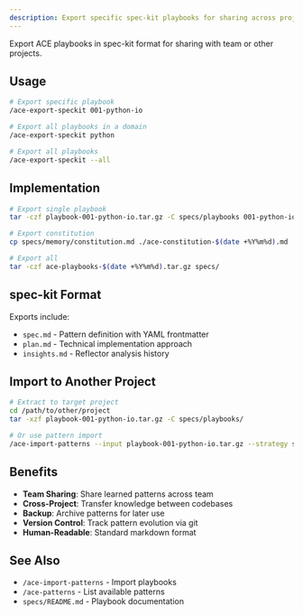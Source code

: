 ```yaml
---
description: Export specific spec-kit playbooks for sharing across projects
---
```


Export ACE playbooks in spec-kit format for sharing with team or other projects.

## Usage

```bash
# Export specific playbook
/ace-export-speckit 001-python-io

# Export all playbooks in a domain
/ace-export-speckit python

# Export all playbooks
/ace-export-speckit --all
```

## Implementation

```bash
# Export single playbook
tar -czf playbook-001-python-io.tar.gz -C specs/playbooks 001-python-io/

# Export constitution
cp specs/memory/constitution.md ./ace-constitution-$(date +%Y%m%d).md

# Export all
tar -czf ace-playbooks-$(date +%Y%m%d).tar.gz specs/
```

## spec-kit Format

Exports include:
- `spec.md` - Pattern definition with YAML frontmatter
- `plan.md` - Technical implementation approach
- `insights.md` - Reflector analysis history

## Import to Another Project

```bash
# Extract to target project
cd /path/to/other/project
tar -xzf playbook-001-python-io.tar.gz -C specs/playbooks/

# Or use pattern import
/ace-import-patterns --input playbook-001-python-io.tar.gz --strategy smart
```

## Benefits

- **Team Sharing**: Share learned patterns across team
- **Cross-Project**: Transfer knowledge between codebases
- **Backup**: Archive patterns for later use
- **Version Control**: Track pattern evolution via git
- **Human-Readable**: Standard markdown format

## See Also

- `/ace-import-patterns` - Import playbooks
- `/ace-patterns` - List available patterns
- `specs/README.md` - Playbook documentation

